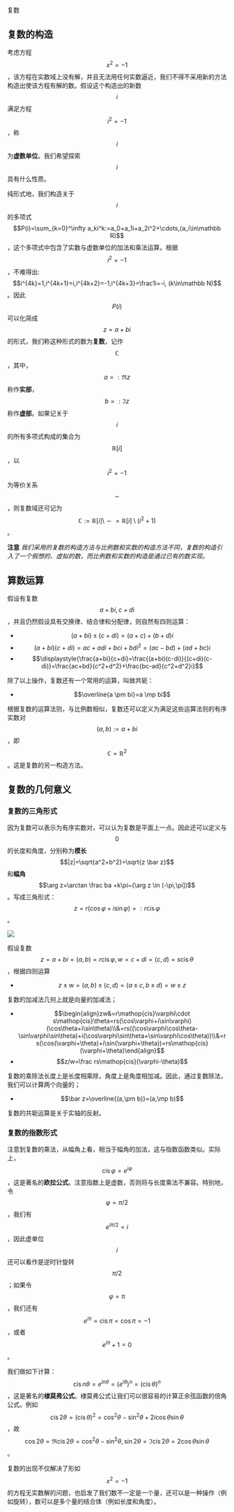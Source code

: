 #
复数

## 复数的构造

考虑方程$$x^2=-1$$，该方程在实数域上没有解，并且无法用任何实数逼近，我们不得不采用新的方法构造出使该方程有解的数。假设这个构造出的新数$$i$$满足方程$$i^2=-1$$，称$$i$$为**虚数单位**。我们希望探索$$i$$具有什么性质。

纯形式地，我们构造关于$$i$$的多项式$$P(i)=\sum_{k=0}^\infty a_ki^k:=a_0+a_1i+a_2i^2+\cdots,(a_i\in\mathbb R)$$，这个多项式中包含了实数与虚数单位的加法和乘法运算。根据$$i^2=-1$$，不难得出:$$i^{4k}=1,i^{4k+1}=i,i^{4k+2}=-1,i^{4k+3}=\frac1i=-i, (k\in\mathbb N)$$。因此$$P(i)$$可以化简成$$z=a+bi$$的形式，我们称这种形式的数为**复数**，记作$$\mathbb C$$，其中，$$a=:\Re z$$称作**实部**，$$b=:\Im z$$称作**虚部**。如果记关于$$i$$的所有多项式构成的集合为$$\mathbb R[i]$$，以$$i^2=-1$$为等价关系$$\sim$$，则复数域还可记为$$\mathbb C:=\mathbb R[i]\setminus\sim=\mathbb R[i]\setminus(i^2+1)$$。

**注意** _我们采用的复数的构造方法与比例数和实数的构造方法不同，复数的构造引入了一个假想的、虚拟的数，而比例数和实数的构造是通过已有的数实现。_

## 算数运算

假设有复数$$a+bi,c+di$$，并且仍然假设具有交换律、结合律和分配律，则自然有四则运算：

* $$(a+bi) \pm (c+di) = (a+c)+(b+d)i$$
* $$(a+bi)(c+di) = ac+adi+bci+bdi^2 = (ac-bd)+(ad+bc)i$$
* $$\displaystyle{\frac{a+bi}{c+di}=\frac{(a+bi)(c-di)}{(c+di)(c-di)}=\frac{ac+bd}{c^2+d^2}+\frac{bc-ad}{c^2+d^2}i}$$

除了以上操作，复数还有一个常用的运算，叫做共轭：

* $$\overline{a \pm bi}=a \mp bi$$

根据复数的运算法则，与比例数相似，复数还可以定义为满足这些运算法则的有序实数对$$(a,b):=a+bi$$，即$$\mathbb C=\mathbb R^2$$。这是复数的另一构造方法。

## 复数的几何意义

### 复数的三角形式

因为复数可以表示为有序实数对，可以认为复数是平面上一点。因此还可以定义与$$0$$的长度和角度，分别称为**模长**$$|z|=\sqrt{a^2+b^2}=\sqrt{z \bar z}$$和**幅角**$$\arg z=\arctan \frac ba +k\pi~(\arg z \in (-\pi,\pi])$$。写成三角形式：$$z=r(\cos\varphi+i\sin\varphi)=:r\mathop{cis}\varphi$$。

![](https://upload.wikimedia.org/wikipedia/commons/thumb/7/7a/Complex_number_illustration_modarg.svg/440px-Complex_number_illustration_modarg.svg.png)

假设复数$$z=a+bi=(a,b)=r\mathop{cis}\varphi,w=c+di=(c,d)=s\mathop{cis}\theta$$，根据四则运算

* $$z \pm w=(a,b)\pm(c,d)=(a\pm c,b\pm d)=w \pm z$$

复数的加减法几何上就是向量的加减法；

* $$\begin{align}zw&=r\mathop{cis}\varphi\cdot s\mathop{cis}\theta=rs(\cos\varphi+i\sin\varphi)(\cos\theta+i\sin\theta)\\&=rs((\cos\varphi\cos\theta-\sin\varphi\sin\theta)+i(\cos\varphi\sin\theta+\sin\varphi\cos\theta))\\&=rs(\cos(\varphi+\theta)+i\sin(\varphi+\theta))=rs\mathop{cis}(\varphi+\theta)\end{align}$$
* $$z/w=\frac rs\mathop{cis}(\varphi-\theta)$$

复数的乘除法长度上是长度相乘除，角度上是角度相加减。因此，通过复数除法，我们可以计算两个向量的；

* $$\bar z=\overline{(a,\pm b)}=(a,\mp b)$$

复数的共轭运算是关于实轴的反射。

### 复数的指数形式

注意到复数的乘法，从幅角上看，相当于幅角的加法，这与指数函数类似。实际上，$$\mathop{cis}\varphi=e^{i\varphi}$$，这是著名的**欧拉公式**。注意指数上是虚数，否则将与长度乘法不兼容。特别地，令$$\varphi=\pi/2$$，我们有$$e^{i\pi/2}=i$$，因此虚单位$$i$$还可以看作是逆时针旋转$$\pi/2$$；如果令$$\varphi=\pi$$，我们还有$$e^{i\pi}=\mathop{cis}\pi=\cos\pi=-1$$，或者$$e^{i\pi}+1=0$$。

我们做如下计算：$$\mathop{cis}n\theta=e^{in\theta}=(e^{i\theta})^n=(\mathop{cis}\theta)^n$$，这是著名的**棣莫弗公式**。棣莫弗公式让我们可以很容易的计算正余弦函数的倍角公式。例如$$\mathop{cis}2\theta=(\mathop{cis}\theta)^2=\cos^2\theta-\sin^2\theta+2i\cos\theta\sin\theta$$，故$$\cos2\theta=\Re\mathop{cis}2\theta=\cos^2\theta-\sin^2\theta,\sin2\theta=\Im\mathop{cis}2\theta=2\cos\theta\sin\theta$$。

复数的出现不仅解决了形如$$x^2=-1$$的方程无实数解的问题，也启发了我们数不一定是一个量，还可以是一种操作（例如旋转），数可以是多个量的结合体（例如长度和角度）。